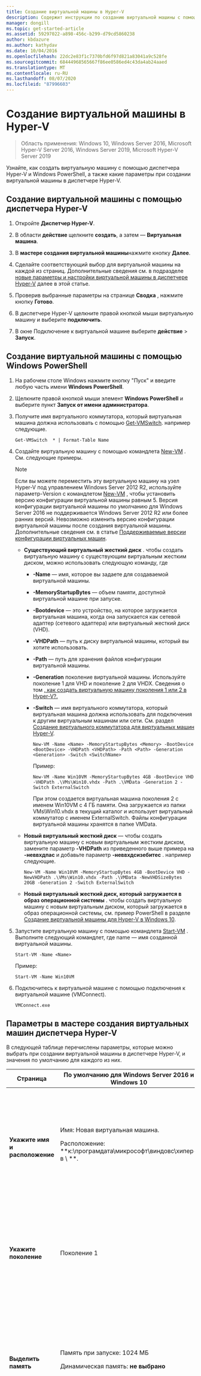 ```yaml
---
title: Создание виртуальной машины в Hyper-V
description: Содержит инструкции по созданию виртуальной машины с помощью диспетчера Hyper-V или Windows PowerShell.
manager: dongill
ms.topic: get-started-article
ms.assetid: 59297022-a898-456c-b299-d79cd5860238
author: kbdazure
ms.author: kathydav
ms.date: 10/04/2016
ms.openlocfilehash: 22dc2e83f1c7370bfd6f97d821a83041a9c528fe
ms.sourcegitcommit: 68444968565667f86ee0586ed4c43da4ab24aaed
ms.translationtype: MT
ms.contentlocale: ru-RU
ms.lasthandoff: 08/07/2020
ms.locfileid: "87996603"
---
```

# <a name="create-a-virtual-machine-in-hyper-v"></a>Создание виртуальной машины в Hyper-V

>Область применения: Windows 10, Windows Server 2016, Microsoft Hyper-V Server 2016, Windows Server 2019, Microsoft Hyper-V Server 2019

Узнайте, как создать виртуальную машину с помощью диспетчера Hyper-V и Windows PowerShell, а также какие параметры при создании виртуальной машины в диспетчере Hyper-V.

## <a name="create-a-virtual-machine-by-using-hyper-v-manager"></a>Создание виртуальной машины с помощью диспетчера Hyper-V

1.  Откройте **Диспетчер Hyper-V**.

2.  В области **действие** щелкните **создать**, а затем — **Виртуальная машина**.

3.  В **мастере создания виртуальной машины**нажмите кнопку **Далее**.

4.  Сделайте соответствующий выбор для виртуальной машины на каждой из страниц. Дополнительные сведения см. в подразделе [новые параметры и настройки виртуальной машины в диспетчере Hyper-V](#options-in-hyper-v-manager-new-virtual-machine-wizard) далее в этой статье.

5.  Проверив выбранные параметры на странице **Сводка** , нажмите кнопку **Готово**.

6.  В диспетчере Hyper-V щелкните правой кнопкой мыши виртуальную машину и выберите **подключить**.

7.  В окне Подключение к виртуальной машине выберите **действие**  >  **Запуск**.

## <a name="create-a-virtual-machine-by-using-windows-powershell"></a>Создание виртуальной машины с помощью Windows PowerShell

1. На рабочем столе Windows нажмите кнопку "Пуск" и введите любую часть имени **Windows PowerShell**.

2. Щелкните правой кнопкой мыши элемент **Windows PowerShell** и выберите пункт **Запуск от имени администратора**.

3. Получите имя виртуального коммутатора, который виртуальная машина должна использовать с помощью [Get-VMSwitch](/powershell/module/hyper-v/get-vmswitch?view=win10-ps).  например следующие.

   ```
   Get-VMSwitch  * | Format-Table Name
   ```

4. Создайте виртуальную машину с помощью командлета [New-VM](/powershell/module/hyper-v/new-vm?view=win10-ps) .  См. следующие примеры.

   > [!NOTE]
   > Если вы можете переместить эту виртуальную машину на узел Hyper-V под управлением Windows Server 2012 R2, используйте параметр-Version с командлетом [New-VM](/powershell/module/hyper-v/new-vm?view=win10-ps) , чтобы установить версию конфигурации виртуальной машины равным 5. Версия конфигурации виртуальной машины по умолчанию для Windows Server 2016 не поддерживается Windows Server 2012 R2 или более ранних версий. Невозможно изменить версию конфигурации виртуальной машины после создания виртуальной машины. Дополнительные сведения см. в статье [Поддерживаемые версии конфигурации виртуальных машин](../deploy/Upgrade-virtual-machine-version-in-Hyper-V-on-Windows-or-Windows-Server.md#supported-virtual-machine-configuration-versions).

   - **Существующий виртуальный жесткий диск** . чтобы создать виртуальную машину с существующим виртуальным жестким диском, можно использовать следующую команду, где
     - **-Name** — имя, которое вы задаете для создаваемой виртуальной машины.
     - **-MemoryStartupBytes** — объем памяти, доступной виртуальной машине при запуске.
     - **-Bootdevice** — это устройство, на которое загружается виртуальная машина, когда она запускается как сетевой адаптер (сетевого адаптера) или виртуальный жесткий диск (VHD).
     - **-VHDPath** — путь к диску виртуальной машины, который вы хотите использовать.
     - **-Path** — путь для хранения файлов конфигурации виртуальной машины.
     - **-Generation** поколение виртуальной машины. Используйте поколение 1 для VHD и поколение 2 для VHDX. Сведения о том [, как создать виртуальную машину поколения 1 или 2 в Hyper-V?.](../plan/Should-I-create-a-generation-1-or-2-virtual-machine-in-Hyper-V.md)
     - **-Switch** — имя виртуального коммутатора, который виртуальная машина должна использовать для подключения к другим виртуальным машинам или сети. См. раздел [Создание виртуального коммутатора для виртуальных машин Hyper-V](Create-a-virtual-switch-for-Hyper-V-virtual-machines.md).

       ```
       New-VM -Name <Name> -MemoryStartupBytes <Memory> -BootDevice <BootDevice> -VHDPath <VHDPath> -Path <Path> -Generation <Generation> -Switch <SwitchName>
       ```

       Пример:

       ```
       New-VM -Name Win10VM -MemoryStartupBytes 4GB -BootDevice VHD -VHDPath .\VMs\Win10.vhdx -Path .\VMData -Generation 2 -Switch ExternalSwitch
       ```

       При этом создается виртуальная машина поколения 2 с именем Win10VM с 4 ГБ памяти. Она загружается из папки VMs\Win10.vhdx в текущий каталог и использует виртуальный коммутатор с именем ExternalSwitch. Файлы конфигурации виртуальной машины хранятся в папке VMData.

   - **Новый виртуальный жесткий диск** — чтобы создать виртуальную машину с новым виртуальным жестким диском, замените параметр **-VHDPath** из приведенного выше примера на **-неввхдпас** и добавьте параметр **-неввхдсизебитес** . например следующие.

     ```
     New-VM -Name Win10VM -MemoryStartupBytes 4GB -BootDevice VHD -NewVHDPath .\VMs\Win10.vhdx -Path .\VMData -NewVHDSizeBytes 20GB -Generation 2 -Switch ExternalSwitch
     ```

   - **Новый виртуальный жесткий диск, который загружается в образ операционной системы** . чтобы создать виртуальную машину с новым виртуальным диском, который загружается в образ операционной системы, см. пример PowerShell в разделе [Создание виртуальной машины для Hyper-V в Windows 10](/virtualization/hyper-v-on-windows/quick-start/create-virtual-machine).

5. Запустите виртуальную машину с помощью командлета [Start-VM](/powershell/module/hyper-v/start-vm?view=win10-ps) . Выполните следующий командлет, где name — имя созданной виртуальной машины.

   ```
   Start-VM -Name <Name>
   ```

   Пример:

   ```
   Start-VM -Name Win10VM
   ```

6. Подключитесь к виртуальной машине с помощью подключения к виртуальной машине (VMConnect).

   ```
   VMConnect.exe
   ```

## <a name="options-in-hyper-v-manager-new-virtual-machine-wizard"></a>Параметры в мастере создания виртуальных машин диспетчера Hyper-V
В следующей таблице перечислены параметры, которые можно выбрать при создании виртуальной машины в диспетчере Hyper-V, и значения по умолчанию для каждого из них.

|Страница|По умолчанию для Windows Server 2016 и Windows 10|Другие варианты|
|--------|-------------------------------------------------------------------------------------------------------------------------------------------------------------------|-----------------|
|**Укажите имя и расположение**|Имя: Новая виртуальная машина.<p>Расположение: **к:\програмдата\микрософт\виндовс\хипер-в \\ **.|Можно также ввести собственное имя и выбрать другое расположение для виртуальной машины.<p>Здесь будут храниться файлы конфигурации виртуальной машины.|
|**Укажите поколение**|Поколение 1|Вы также можете создать виртуальную машину версии 2. Дополнительные сведения см [. в статье Создание виртуальной машины поколения 1 или 2 в Hyper-V.](../plan/Should-I-create-a-generation-1-or-2-virtual-machine-in-Hyper-V.md)|
|**Выделить память**|Память при запуске: 1024 МБ<p>Динамическая память: **не выбрано**|Можно настроить объем памяти при запуске с 32 МБ на 5902MB.<p>Можно также выбрать использование динамическая память. Дополнительные сведения см. в статье [обзор Динамическая память Hyper-V](/previous-versions/windows/it-pro/windows-server-2012-R2-and-2012/hh831766(v=ws.11)).|
|**Настройка сетевых подключений**|Не подключено|Вы можете выбрать сетевое подключение, чтобы виртуальная машина могла использовать ее из списка существующих виртуальных коммутаторов. См. раздел [Создание виртуального коммутатора для виртуальных машин Hyper-V](Create-a-virtual-switch-for-Hyper-V-virtual-machines.md).|
|**Подключить виртуальный жесткий диск**|Создать виртуальный жесткий диск<p>Имя: <*vmname*>. VHDX.<p>**Расположение**: **к:\усерс\публик\документс\хипер-в\виртуал жесткие диски \\ **<p>**Размер**: 127 Гб|Можно также выбрать использование существующего виртуального жесткого диска или подождать и подключить виртуальный жесткий диск позже.|
|**Параметры установки**|Установить операционную систему позже|Эти параметры изменяют порядок загрузки виртуальной машины, чтобы можно было выполнить установку из ISO-файла, загрузочного гибкого диска или службы сетевой установки, например служб развертывания Windows (WDS).|
|**Сводка**|Отображает выбранные параметры, чтобы вы могли проверить их правильность.<p>Name<br />Создание<br />— Память<br />— Сеть<br />— Жесткий диск<br />— Операционная система|**Совет.** Вы можете скопировать сводку со страницы и вставить ее в электронную почту или в другое место, чтобы помочь вам отследить виртуальные машины.|

## <a name="additional-references"></a>Дополнительные ссылки

- [New-VM](/powershell/module/hyper-v/new-vm?view=win10-ps)

- [Поддерживаемые версии конфигурации виртуальной машины](../deploy/Upgrade-virtual-machine-version-in-Hyper-V-on-Windows-or-Windows-Server.md#supported-virtual-machine-configuration-versions)

-   [Should I create a generation 1 or 2 virtual machine in Hyper-V?](../plan/Should-I-create-a-generation-1-or-2-virtual-machine-in-Hyper-V.md) (Следует ли создавать виртуальные машины 1-го и 2-го поколения в Hyper-V?).

-   [Создание виртуального коммутатора для виртуальных машин Hyper-V](Create-a-virtual-switch-for-Hyper-V-virtual-machines.md)